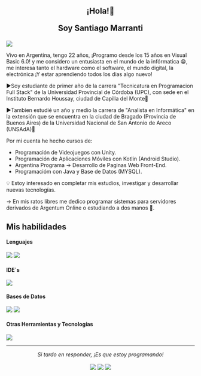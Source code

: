 <h2 align="Center"> 
<p>¡Hola!👋 </p>
<p>Soy Santiago Marranti</p>	
</h2>

![](https://komarev.com/ghpvc/?username=Santiago-Marranti)

Vivo en Argentina, tengo 22 años, ¡Programo desde los 15 años en Visual Basic 6.0! y me considero un entusiasta en el mundo de la infórmatica 😁, me interesa tanto el hardware como el software, el mundo digital, la electrónica ¡Y estar aprendiendo todos los dias algo nuevo!

▶️Soy estudiante de primer año de la carrera "Tecnicatura en Programacion Full Stack" de la Universidad Provincial de Córdoba (UPC), con sede en el Instituto Bernardo Houssay, ciudad de Capilla del Monte📍

▶️Tambien estudié un año y medio la carrera de "Analista en Informática" en la extensión que se encuentra en la ciudad de Bragado (Provincia de Buenos Aires) de la Universidad Nacional de San Antonio de Areco (UNSAdA)📍

Por mi cuenta he hecho cursos de:
<ul>
<li>Programación de Videojuegos con Unity.</li>
<li>Programación de Aplicaciones Móviles con Kotlin (Android Studio).</li>
<li>Argentina Programa -> Desarrollo de Paginas Web Front-End.</li>
<li>Programacióm con Java y Base de Datos (MYSQL).</li>
</ul>

:bulb: Estoy interesado en completar mis estudios, investigar y desarrollar nuevas tecnologías.

-> En mis ratos libres me dedico programar sistemas para servidores derivados de Argentum Online o estudiando a dos manos 🤣.

## Mis habilidades

<h4> Lenguajes </h4>
<span> 
    <img src="https://skillicons.dev/icons?i=java,kotlin,python,arduino" />
</span>
<img src="https://img.shields.io/badge/-Visual Basic 6.0-grey?style=for-the-badge&logoColor=white"></img></a>

<h4> IDE´s </h4>
<span> 
    <img src="https://skillicons.dev/icons?i=unity,vscode,ps,idea,eclipse,apashe" />
</span>

<h4> Bases de Datos </h4>
<span> 
    <img src="https://skillicons.dev/icons?i=mysql" />
</span>
<img src="https://img.shields.io/badge/-SQL Server-blue?style=for-the-badge&logoColor=white"></img></a>

<h4> Otras Herramientas y Tecnologías </h4>
<span>
    <img src="https://skillicons.dev/icons?i=git,github" />
</span>

<hr>
<p align="center">
   <i>Si tardo en responder, ¡Es que estoy programando!</i>
   <br>
<br>	
<a target="_blank" href="https://www.linkedin.com/in/Santiago-Marranti/"><img src="https://img.shields.io/badge/-LinkedIn-0077B5?style=for-the-badge&logo=linkerd&logoColor=white"></img></a>
<a target="_blank" href="mailto:marrantis@gmail.com"><img src="https://img.shields.io/badge/-Gmail-D14836?style=for-the-badge&logo=Gmail&logoColor=white"></img></a>
<a target="_blank" href="https://discordapp.com/users/398518351359639562"><img src="https://img.shields.io/badge/-Discord-5865F2?style=for-the-badge&logo=discord&logoColor=white"></img></a>
<!--
	<a target="_blank" href="https://x.com"><img src="https://img.shields.io/badge/-Twitter-1DA1F2?style=for-the-badge&logo=X&logoColor=white"></img></a>
-->
<br>
</p>
